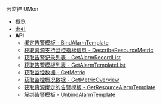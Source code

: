 <div class="sidebar_title icon__umon">云监控 UMon</div>

- [概览](api/umon-api/README.md)
- [索引](api/umon-api/index.md)
- **API**
    - [绑定告警模板 - BindAlarmTemplate](api/umon-api/bind_alarm_template)
    - [获取资源支持监控指标信息 - DescribeResourceMetric](api/umon-api/describe_resource_metric)
    - [获取告警记录列表 - GetAlarmRecordList](api/umon-api/get_alarm_record_list)
    - [获取告警模板列表 - GetAlarmTemplateList](api/umon-api/get_alarm_template_list)
    - [获取监控数据 - GetMetric](api/umon-api/get_metric)
    - [获取监控概况数据 - GetMetricOverview](api/umon-api/get_metric_overview)
    - [获取资源绑定的告警模板 - GetResourceAlarmTemplate](api/umon-api/get_resource_alarm_template)
    - [解绑告警模板 - UnbindAlarmTemplate](api/umon-api/unbind_alarm_template)
